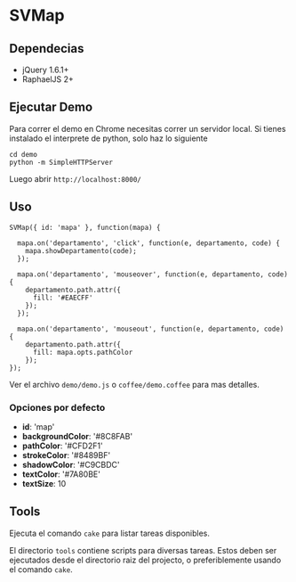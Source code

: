 # SVMap

## Dependecias

* jQuery 1.6.1+
* RaphaelJS 2+

## Ejecutar Demo
Para correr el demo en Chrome necesitas correr un servidor local. Si
tienes instalado el interprete de python, solo haz lo siguiente

    cd demo
    python -m SimpleHTTPServer

Luego abrir `http://localhost:8000/`

## Uso

    SVMap({ id: 'mapa' }, function(mapa) {

      mapa.on('departamento', 'click', function(e, departamento, code) {
        mapa.showDepartamento(code);
      });

      mapa.on('departamento', 'mouseover', function(e, departamento, code) {
        departamento.path.attr({
          fill: '#EAECFF'
        });
      });

      mapa.on('departamento', 'mouseout', function(e, departamento, code) {
        departamento.path.attr({
          fill: mapa.opts.pathColor
        });
    });

Ver el archivo `demo/demo.js` o `coffee/demo.coffee` para mas detalles.

### Opciones por defecto

* **id**:              'map'
* **backgroundColor**: '#8C8FAB'
* **pathColor**:       '#CFD2F1'
* **strokeColor**:     '#8489BF'
* **shadowColor**:     '#C9CBDC'
* **textColor**:       '#7A80BE'
* **textSize**:         10

## Tools

Ejecuta el comando `cake` para listar tareas disponibles.

El directorio `tools` contiene scripts para diversas tareas. Estos deben
ser ejecutados desde el directorio raiz del projecto, o preferiblemente
usando el comando `cake`.
